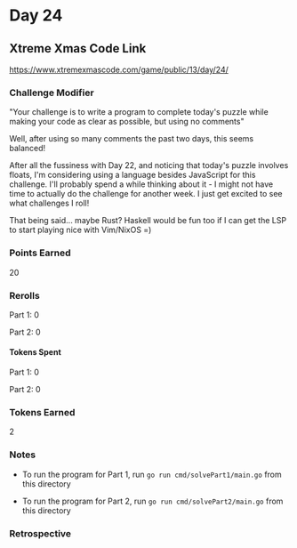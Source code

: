 # Day 24

## Xtreme Xmas Code Link

https://www.xtremexmascode.com/game/public/13/day/24/

### Challenge Modifier

"Your challenge is to write a program to complete today's puzzle while making 
your code as clear as possible, but using no comments"

Well, after using so many comments the past two days, this seems balanced!

After all the fussiness with Day 22, and noticing that today's puzzle involves 
floats, I'm considering using a language besides JavaScript for this challenge. 
I'll probably spend a while thinking about it - I might not have time to 
actually do the challenge for another week. I just get excited to see what 
challenges I roll!

That being said... maybe Rust? Haskell would be fun too if I can get the LSP 
to start playing nice with Vim/NixOS =)

### Points Earned

20

### Rerolls

Part 1: 0

Part 2: 0

#### Tokens Spent

Part 1: 0

Part 2: 0

### Tokens Earned

2

### Notes

- To run the program for Part 1, run `go run cmd/solvePart1/main.go` from this directory

- To run the program for Part 2, run `go run cmd/solvePart2/main.go` from this directory

### Retrospective

